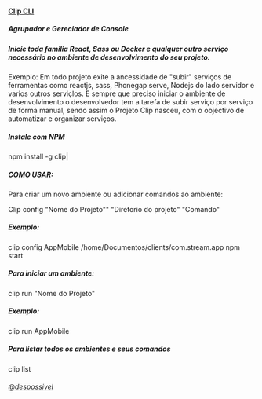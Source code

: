 #### [Clip CLI](https://www.clipjs.com)
##### Agrupador e Gereciador de Console 

##### Inicie toda familia React, Sass ou Docker e qualquer outro serviço necessário no ambiente de desenvolvimento do seu projeto.

 Exemplo: Em  todo projeto exite a ancessidade de "subir" serviços de ferramentas como reactjs, sass, Phonegap serve, Nodejs do lado servidor e varios outros serviçlos.
E sempre que preciso iniciar o ambiente de desenvolvimento o desenvolvedor tem a tarefa de subir serviço por serviço de forma manual, sendo assim o Projeto Clip nasceu, com o objectivo de automatizar e organizar serviços.

##### Instale com NPM
npm install -g clip|

##### COMO USAR:
Para criar um novo ambiente ou adicionar comandos ao ambiente:

Clip config "Nome do Projeto"" "Diretorio do projeto" "Comando"

##### Exemplo: 
clip config AppMobile /home/Documentos/clients/com.stream.app npm start

##### Para iniciar um ambiente:
clip run "Nome do Projeto"

##### Exemplo:
clip run AppMobile


##### Para listar todos os ambientes e seus comandos
clip list




###### [@despossivel](https://instagram.com/despossivel) 
